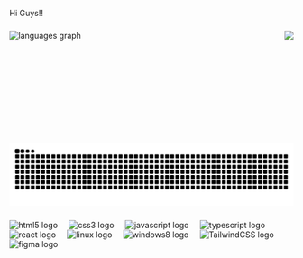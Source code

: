 <p align="left">Hi Guys!!</p>

###

<img align="right" height="200" src="https://camo.githubusercontent.com/306ed3bfa47dec20ab3268ff97236ac916ab06d58302d4779e86019d82fe1cfc/68747470733a2f2f692e70696e696d672e636f6d2f6f726967696e616c732f64622f62302f37372f64626230373764613562643632643733313539336663393237646239646261642e676966"  />

###

<div align="left">
  <img src="https://github-readme-stats.vercel.app/api/top-langs?username=ByakkoLord&locale=en&hide_title=false&layout=compact&card_width=320&langs_count=5&theme=dracula&hide_border=false&order=2" height="150" alt="languages graph"  />
</div>

###

<br clear="both">

<img src="https://raw.githubusercontent.com/ByakkoLord/ByakkoLord/output/snake.svg" alt="Snake animation" />

###

<div align="left">
  <img src="https://cdn.jsdelivr.net/gh/devicons/devicon/icons/html5/html5-original.svg" height="40" alt="html5 logo"  />
  <img width="12" />
  <img src="https://cdn.jsdelivr.net/gh/devicons/devicon/icons/css3/css3-original.svg" height="40" alt="css3 logo"  />
  <img width="12" />
  <img src="https://cdn.jsdelivr.net/gh/devicons/devicon/icons/javascript/javascript-original.svg" height="40" alt="javascript logo"  />
  <img width="12" />
  <img src="https://cdn.jsdelivr.net/gh/devicons/devicon/icons/typescript/typescript-original.svg" height="40" alt="typescript logo"  />
  <img width="12" />
  <img src="https://cdn.jsdelivr.net/gh/devicons/devicon/icons/react/react-original.svg" height="40" alt="react logo"  />
  <img width="12" />
  <img src="https://cdn.jsdelivr.net/gh/devicons/devicon/icons/linux/linux-original.svg" height="40" alt="linux logo"  />
  <img width="12" />
  <img src="https://cdn.jsdelivr.net/gh/devicons/devicon/icons/windows8/windows8-original.svg" marginLeft="10" height="40" alt="windows8 logo"  />
  <img width="12" />
  <img src="https://cdn.simpleicons.org/tailwindcss/06B6D4" height="40" alt="TailwindCSS logo"  />
  <img width="12" />
  <img src="https://cdn.jsdelivr.net/gh/devicons/devicon/icons/figma/figma-original.svg" marginLeft="10" height="40" alt="figma logo"  />
</div>

###
